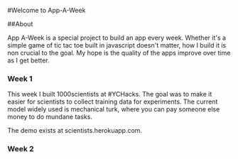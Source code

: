 #Welcome to App-A-Week

##About

App A-Week is a special project to build an app every week. Whether it's a simple game of tic tac toe built in javascript doesn't matter, how I build it is non crucial to the goal. My hope is the quality of the apps improve over time as I get better.

### Week 1

This week I built 1000scientists at #YCHacks. The goal was to make it easier for scientists to collect training data for experiments. The current model widely used is mechanical turk, where you can pay someone else money to do mundane tasks.

The demo exists at scientists.herokuapp.com.

### Week 2